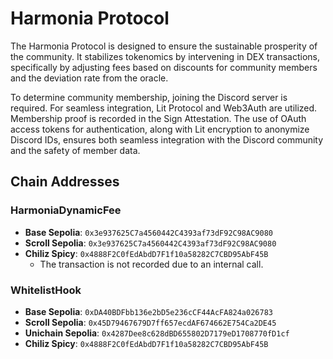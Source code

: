# Harmonia Protocol

The Harmonia Protocol is designed to ensure the sustainable prosperity of the community. It stabilizes tokenomics by intervening in DEX transactions, specifically by adjusting fees based on discounts for community members and the deviation rate from the oracle.

To determine community membership, joining the Discord server is required. For seamless integration, Lit Protocol and Web3Auth are utilized. Membership proof is recorded in the Sign Attestation. The use of OAuth access tokens for authentication, along with Lit encryption to anonymize Discord IDs, ensures both seamless integration with the Discord community and the safety of member data.

## Chain Addresses

### HarmoniaDynamicFee
- **Base Sepolia**: `0x3e937625C7a4560442C4393af73dF92C98AC9080`
- **Scroll Sepolia**: `0x3e937625C7a4560442C4393af73dF92C98AC9080`
- **Chiliz Spicy**: `0x4888F2C0fEdAbdD7F1f10a58282C7CBD95AbF45B`
  - The transaction is not recorded due to an internal call.

### WhitelistHook
- **Base Sepolia**: `0xDA40BDFbb136e2bD5e236cCF44AcFA824a026783`
- **Scroll Sepolia**: `0x45D79467679D7ff657ecdAF674662E754Ca2DE45`
- **Unichain Sepolia**: `0x4287Dee8c628dBD655802D7179eD1708770fD1cf`
- **Chiliz Spicy**: `0x4888F2C0fEdAbdD7F1f10a58282C7CBD95AbF45B`
